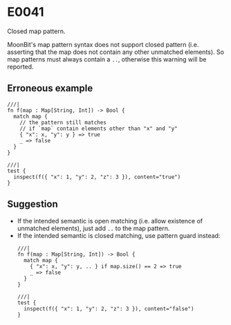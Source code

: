 # E0041

Closed map pattern.

MoonBit's map pattern syntax does not support closed pattern
(i.e. asserting that the map does not contain any other unmatched elements).
So map patterns must always contain a `..`, otherwise this warning will be reported.

## Erroneous example

```moonbit
///|
fn f(map : Map[String, Int]) -> Bool {
  match map {
    // the pattern still matches 
    // if `map` contain elements other than "x" and "y"
    { "x": x, "y": y } => true
    _ => false
  }
}

///|
test {
  inspect(f({ "x": 1, "y": 2, "z": 3 }), content="true")
}
```

## Suggestion

- If the intended semantic is open matching (i.e. allow existence of unmatched elements),
  just add `..` to the map pattern.
- If the intended semantic is closed matching, use pattern guard instead:
  ```moonbit
  ///|
  fn f(map : Map[String, Int]) -> Bool {
    match map {
      { "x": x, "y": y, .. } if map.size() == 2 => true
      _ => false
    }
  }

  ///|
  test {
    inspect(f({ "x": 1, "y": 2, "z": 3 }), content="false")
  }
  ```

